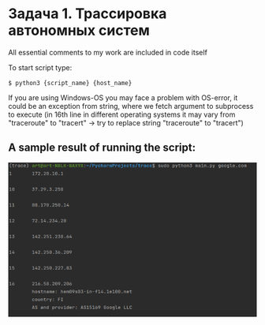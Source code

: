 Задача 1. Трассировка автономных систем
========================================
All essential comments to my work are included in code itself

To start script type:

    $ python3 {script_name} {host_name}

If you are using Windows-OS you may face a problem with OS-error,
  it could be an exception from string, where we fetch argument to subprocess to execute 
  (in 16th line in different operating systems it may vary from "traceroute" to "tracert" -> try to replace string "traceroute" to "tracert")

A sample result of running the script:
------------------
 ![sample](sample.png)

